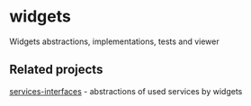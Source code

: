 # widgets
Widgets abstractions, implementations, tests and viewer

## Related projects
[services-interfaces](https://github.com/Market-Scientists/services-interfaces) - abstractions of used services by widgets